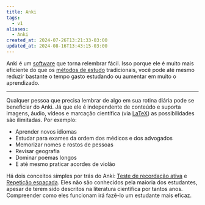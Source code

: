 ```yaml
---
title: Anki
tags:
  - v1
aliases:
  - Anki
created_at: 2024-07-26T13:21:33-03:00
updated_at: 2024-08-16T13:43:15-03:00
---
```


Anki é um [software](../../07/02/Software.md) que torna relembrar fácil. Isso porque ele é muito mais eficiente do que os [métodos de estudo](../../../../ideias/2024/07/07/Metodos_de_estudo.md) tradicionais, você pode até mesmo reduzir bastante o tempo gasto estudando ou aumentar em muito o aprendizado.

---

Qualquer pessoa que precisa lembrar de algo em sua rotina diária pode se beneficiar do Anki. Já que ele é independente de conteúdo e suporta imagens, áudio, vídeos e marcação científica (via [LaTeX](../../../../ideias/2024/07/07/LaTeX.md)) as possibilidades são ilimitadas. Por exemplo:

- Aprender novos idiomas
- Estudar para exames da ordem dos médicos e dos advogados
- Memorizar nomes e rostos de pessoas
- Revisar geografia
- Dominar poemas longos
- E até mesmo praticar acordes de violão

Há dois conceitos simples por trás do Anki: [Teste de recordação ativa](../../07/05/Teste_de_recordacao_ativa.md) e [Repetição espaçada](../../../../ideias/2024/07/07/Repeticao_espacada.md). Eles não são conhecidos pela maioria dos estudantes, apesar de terem sido descritos na literatura científica por tantos anos. Compreender como eles funcionam irá fazê-lo um estudante mais eficaz.